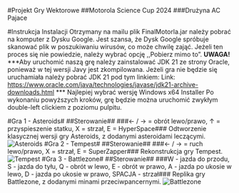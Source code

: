 #Projekt Gry Wektorowe
##Motorola Science Cup 2024
###Drużyna AC Pajace

#Instrukcja Instalacji
Otrzymany na mailu plik FinalMotorla.jar należy pobrać na komputer z Dysku Google. Jest szansa, że Dysk Google spróbuje skanować plik w poszukiwaniu wirusów, co może chwilę zająć. Jeżeli ten proces się nie powiedzie, należy wybrać opcję ,,Pobierz mimo to”.
**UWAGA!**
***Aby uruchomić naszą grę należy zainstalować JDK 21 ze strony Oracle, ponieważ w tej wersji Javy jest zkompilowana. Jeżeli gra nie będzie się uruchamiała należy pobrać JDK 21 pod tym linkiem:
Link: https://www.oracle.com/java/technologies/javase/jdk21-archive-downloads.html ***
Najlepiej wybrać wersję Windows x64 Installer
Po wykonaniu powyższych kroków, grę będzie można uruchomić zwykłym double-left clickiem z poziomu pulpitu.

#Gra 1 - Asteroids#
##Sterowanie##
###← / → = obrót lewo/prawo, ↑ = przyspieszenie statku, X = strzał, E = HyperSpace###
Odtworzenie klasycznej wersji gry Asteroids, z dodanymi asteroidami leczącymi.
![Asteroids](https://i.imgur.com/pKMn3er.png)
#Gra 2 - Tempest#
##Sterowanie##
###← / → = ruch lewo/prawo,  X = strzał, E = SuperZapper###
Rekonstrukcja gry Tempest.
![Tempest](https://i.imgur.com/QLoCXKZ.png)
#Gra 3 - Battlezone#
##Sterowanie##
###W - jazda do przodu, S - jazda do tyłu, Q - obrót w lewo, E - obrót w prawo, A - jazda po ukosie w lewo, D - jazda po ukosie w prawo, SPACJA - strzał###
Replika gry Battlezone, z dodanymi minami przeciwpancernymi.
![Battlezone](https://i.imgur.com/QSkcQNz.png)
